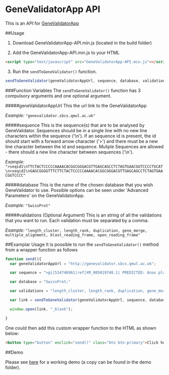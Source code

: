 # GeneValidatorApp API

This is an API for [GeneValidatorApp](http://github.com/IsmailM/GeneValidatorApp)

##Usage
1) Download GeneValidatorApp-API.min.js (located in the build folder)

2) Add the GeneValidatorApp-API.min.js to your HTML

```html
<script type="text/javascript" src="GeneValidatorApp-API.min.js"></script>
```
3) Run the `sendToGeneValidator()` function.

```javascript
sendToGeneValidator(geneValidatorAppUrl, sequence, database, validations)
``` 

###Function Variables
The `sendToGeneValidator()` function has 3 compulsory arguments and one optional argument.

#####geneValidatorAppUrl
This the url link to the GeneValidatorApp

<em>Example:</em> `"genevalidator.sbcs.qmul.ac.uk"`

#####sequence
This is the sequence(s) that are to be analysed by GeneValidator. Sequences should be in a single line with no new line characters within the sequence ('\n'). If an sequence id is present, the id should start with a  forward arrow character ('>') and there must be a new line character between the id and sequence. Muliple Sequences are allowed - there should a new line character between sequences ('\n').

<em>Example:</em> `">seqid1\nTTCTACTCCCCCAAAACACGGCGGGACGTTGAGCAGCCTCTAGTGAACGGTCCCCTGCAT\n>seqid2\nGAGCGGGGTTTCTTCTACTCCCCCAAAACACGGCGGGACGTTGAGCAGCCTCTAGTGAACGGTCCCC"`

#####database
This is the name of the chosen database that you wish GeneValidator to use. Possible options can be seen under 'Advanced Parameters' on the GeneValidatorApp.

<em>Example:</em> `"SwissProt"`

#####validations (Optional Argument)
This is an string of all the validations that you want to run. Each validation must be separated by a comma.

<em>Example:</em> `"length_cluster, length_rank, duplication, gene_merge, multiple_alignment, blast_reading_frame, open_reading_frame"`


##Examplar Usage
It is possible to run the `sendToGeneValidator()` method from a wrapper function as follows

```javascript
function send(){
  var geneValidatorAppUrl = "http://genevalidator.sbcs.qmul.ac.uk";

  var sequence = ">gi|514746961|ref|XM_005019748.1| PREDICTED: Anas platyrhynchos insulin (INS), mRNA\nATGGCTCTCTGGATCCGGTCGCTGCCTCTCCTGGCCCTTCTTGCTCTTTCTGGCCCTGGGATCAGCCACGCAGCTGCCAACCAGCACCTCTGTGGCTCCCACTTGGTTGAGGCTCTCTACCTGGTGTGTGGGGAGCGGGGTTTCTTCTACTCCCCCAAAACACGGCGGGACGTTGAGCAGCCTCTAGTGAACGGTCCCCTGCATGGCGAGGTGGGAGAGCTGCCGTTCCAGCATGAGGAATACCAGAAAGTCAAGCGAGGCATCGTTGAGCAATGCTGTGAAAACCCGTGCTCCCTCTACCAACTGGAAAACTACTGCAACTAG\n>gi|514746961|ref|XM_005019748.1|dup PREDICTED: Anas platyrhynchos insulin (INS), mRNA - Contains a duplication\nATGGCTCTCTGGATCCGGTCGCTGCCTCTCCTGGCCCTTCTTGCTCTTTCTGGCCCTGGGATCAGCCACGCAGCTGCCAACCAGCACCTCTGTGGCTCCCACTTGGTTGAGGCTCTCTACCTGGTGTGTGGGGAGCGGGGTTTCTTCTACTCCCCCAAAACACGGCGGGACGTTGAGCAGCCTCTAGTGAACGGTCCCCTGCATGGCGAGGTGGGAGAGCTGCCGTTCCAGCATGAGGAATACCAGACAGCACCTCTGTGGCTCCCACTTGGTTGAGGCTCTCTACCTGGTGTGTGGGGAGCGGGGTTTCTTCTACTCCCCCAAAACACGGCGGGACGTTGAGCAGCCTCTAGTGAACGGTCCCCTGCATGGCGAGGTGGGAGAGCTGCCGTTCCAGCATGAGGAATACCAGAAAGTCAAGCGAGGCATCGTTGAGCAATGCTGTGAAAACCCGTGCTCCCTCTACCAACTGGAAAACTACTGCAACTAG";

  var database = "SwissProt;"

  var validations = "length_cluster, length_rank, duplication, gene_merge, multiple_alignment, blast_reading_frame, open_reading_frame";

  var link = sendToGeneValidator(geneValidatorAppUrl, sequence, database, validations);

  window.open(link, "_blank");

}
```

One could then add this custom wrapper function to the HTML as shown below:

```html
<button type="button" onclick="send()" class="btn btn-primary">Click here to send</button>
```

##Demo

Please see [here](http://ismailm.github.io/GeneValidatorApp-API/) for a working demo (a copy can be found in the demo folder).
